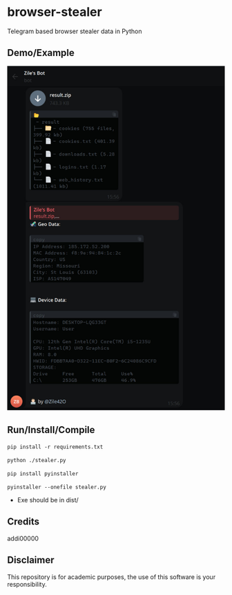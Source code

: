 # browser-stealer
Telegram based browser stealer data in Python

## Demo/Example
![Example](demo.jpg)

## Run/Install/Compile

`pip install -r requirements.txt`

`python ./stealer.py`

`pip install pyinstaller`

`pyinstaller --onefile stealer.py`
- Exe should be in dist/

## Credits
addi00000

## Disclaimer
This repository is for academic purposes, the use of this software is your responsibility.
